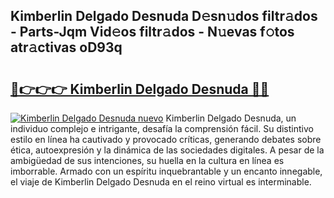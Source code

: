 ## Kimberlin Delgado Desnuda D𝚎sn𝚞dos filtr𝚊dos - Parts-Jqm Vid𝚎os filtr𝚊dos - N𝚞evas f𝚘tos atr𝚊ctivas oD93q

# <h2><a href="http://mb1spu.tromn.icu/?c=Kimberlin+Delgado+Desnuda">🔗👉👉👉 Kimberlin Delgado Desnuda 🔗🔗</a></h2>

[![Kimberlin Delgado Desnuda nuevo](https://i.imgur.com/pEAQMta.gif)](http://mb1spu.tromn.icu/?c=Kimberlin+Delgado+Desnuda)
Kimberlin Delgado Desnuda, un individuo complejo e intrigante, desafía la comprensión fácil. Su distintivo estilo en línea ha cautivado y provocado críticas, generando debates sobre ética, autoexpresión y la dinámica de las sociedades digitales. A pesar de la ambigüedad de sus intenciones, su huella en la cultura en línea es imborrable. Armado con un espíritu inquebrantable y un encanto innegable, el viaje de Kimberlin Delgado Desnuda en el reino virtual es interminable.

